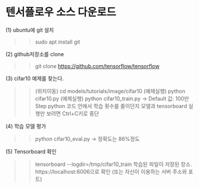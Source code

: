 
# 텐서플로우 소스 다운로드

(1) ubuntu에 git 설치  
  >> sudo apt install git
  
(2) github저장소를 clone  
  >> git clone https://github.com/tensorflow/tensorflow
  
(3) cifar10 예제를 찾는다.
  >> (위치이동) cd models/tutorials/image/cifar10 
  >> (예제실행) python cifar10.py
  >> (예제실행) python cifar10_train.py
 -> Default 값: 100만 Step python 코드 안에서 학습 횟수를 줄이던지 
    모델과 tensorboard 실행만 보려면 Ctrl+C키로 중단
    
(4) 학습 모델 평가
  >> python cifar10_eval.py 
  -> 정확도는 86%정도 

(5) Tensorboard 확인
  >> tensorboard --logdir=/tmp/cifar10_train 학습된 파일이 저장된 장소.
  https://localhost:6006으로 확인 (또는 자신이 이용하는 서버 주소와 포트)

